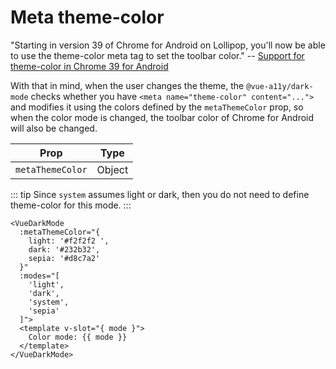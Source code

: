 # Meta theme-color

"Starting in version 39 of Chrome for Android on Lollipop, you'll now be able to use the theme-color meta tag to set the toolbar color."
-- [Support for theme-color in Chrome 39 for Android](https://developers.google.com/web/updates/2014/11/Support-for-theme-color-in-Chrome-39-for-Android)

With that in mind, when the user changes the theme, the `@vue-a11y/dark-mode` checks whether you have `<meta name="theme-color" content="...">` and modifies it using the colors defined by the `metaThemeColor` prop, so when the color mode is changed, the toolbar color of Chrome for Android will also be changed.

| Prop              | Type     
| ----------------- | --------- 
| `metaThemeColor`  | Object    

::: tip
Since `system` assumes light or dark, then you do not need to define theme-color for this mode.
:::

```vue
<VueDarkMode 
  :metaThemeColor="{
    light: '#f2f2f2 ',
    dark: '#232b32',
    sepia: '#d8c7a2'
  }"
  :modes="[
    'light',
    'dark',
    'system',
    'sepia'
  ]">
  <template v-slot="{ mode }">
    Color mode: {{ mode }}
  </template>
</VueDarkMode>
```